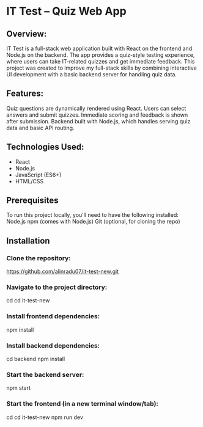 # IT Test – Quiz Web App

## Overview:
IT Test is a full-stack web application built with React on the frontend and Node.js on the backend. The app provides a quiz-style testing experience, where users can take IT-related quizzes and get immediate feedback. This project was created to improve my full-stack skills by combining interactive UI development with a basic backend server for handling quiz data.


## Features:
Quiz questions are dynamically rendered using React.
Users can select answers and submit quizzes.
Immediate scoring and feedback is shown after submission.
Backend built with Node.js, which handles serving quiz data and basic API routing.

## Technologies Used:
- React
- Node.js
- JavaScript (ES6+)
- HTML/CSS

## Prerequisites
To run this project locally, you'll need to have the following installed:
Node.js
npm (comes with Node.js)
Git (optional, for cloning the repo)

## Installation
### Clone the repository:
https://github.com/alinradu07/it-test-new.git
### Navigate to the project directory:
cd cd it-test-new
### Install frontend dependencies:
npm install
### Install backend dependencies:
cd backend
npm install
### Start the backend server:
npm start
### Start the frontend (in a new terminal window/tab):
cd cd it-test-new
npm run dev
